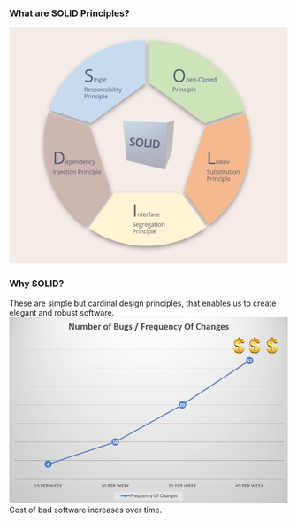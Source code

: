 
### What are SOLID Principles?
![](img.png)

### Why SOLID?
These are simple but cardinal design principles, that enables us to create elegant and robust software.
![img_1.png](img_1.png)
Cost of bad software increases over time. 

